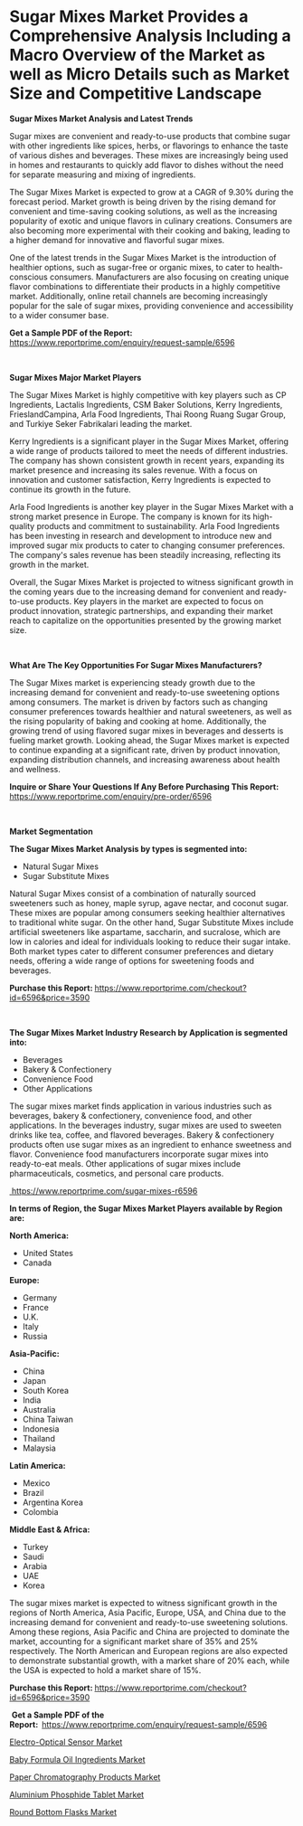 <p><h1>Sugar Mixes Market Provides a Comprehensive Analysis Including a Macro Overview of the Market as well as Micro Details such as Market Size and Competitive Landscape</h1></p><p><strong>Sugar Mixes Market Analysis and Latest Trends</strong></p>
<p><p>Sugar mixes are convenient and ready-to-use products that combine sugar with other ingredients like spices, herbs, or flavorings to enhance the taste of various dishes and beverages. These mixes are increasingly being used in homes and restaurants to quickly add flavor to dishes without the need for separate measuring and mixing of ingredients.</p><p>The Sugar Mixes Market is expected to grow at a CAGR of 9.30% during the forecast period. Market growth is being driven by the rising demand for convenient and time-saving cooking solutions, as well as the increasing popularity of exotic and unique flavors in culinary creations. Consumers are also becoming more experimental with their cooking and baking, leading to a higher demand for innovative and flavorful sugar mixes.</p><p>One of the latest trends in the Sugar Mixes Market is the introduction of healthier options, such as sugar-free or organic mixes, to cater to health-conscious consumers. Manufacturers are also focusing on creating unique flavor combinations to differentiate their products in a highly competitive market. Additionally, online retail channels are becoming increasingly popular for the sale of sugar mixes, providing convenience and accessibility to a wider consumer base.</p></p>
<p><strong>Get a Sample PDF of the Report:&nbsp;</strong> <a href="https://www.reportprime.com/enquiry/request-sample/6596">https://www.reportprime.com/enquiry/request-sample/6596</a></p>
<p>&nbsp;</p>
<p><strong>Sugar Mixes Major Market Players</strong></p>
<p><p>The Sugar Mixes Market is highly competitive with key players such as CP Ingredients, Lactalis Ingredients, CSM Baker Solutions, Kerry Ingredients, FrieslandCampina, Arla Food Ingredients, Thai Roong Ruang Sugar Group, and Turkiye Seker Fabrikalari leading the market.</p><p>Kerry Ingredients is a significant player in the Sugar Mixes Market, offering a wide range of products tailored to meet the needs of different industries. The company has shown consistent growth in recent years, expanding its market presence and increasing its sales revenue. With a focus on innovation and customer satisfaction, Kerry Ingredients is expected to continue its growth in the future.</p><p>Arla Food Ingredients is another key player in the Sugar Mixes Market with a strong market presence in Europe. The company is known for its high-quality products and commitment to sustainability. Arla Food Ingredients has been investing in research and development to introduce new and improved sugar mix products to cater to changing consumer preferences. The company's sales revenue has been steadily increasing, reflecting its growth in the market.</p><p>Overall, the Sugar Mixes Market is projected to witness significant growth in the coming years due to the increasing demand for convenient and ready-to-use products. Key players in the market are expected to focus on product innovation, strategic partnerships, and expanding their market reach to capitalize on the opportunities presented by the growing market size.</p></p>
<p>&nbsp;</p>
<p><strong>What Are The Key Opportunities For Sugar Mixes Manufacturers?</strong></p>
<p><p>The Sugar Mixes market is experiencing steady growth due to the increasing demand for convenient and ready-to-use sweetening options among consumers. The market is driven by factors such as changing consumer preferences towards healthier and natural sweeteners, as well as the rising popularity of baking and cooking at home. Additionally, the growing trend of using flavored sugar mixes in beverages and desserts is fueling market growth. Looking ahead, the Sugar Mixes market is expected to continue expanding at a significant rate, driven by product innovation, expanding distribution channels, and increasing awareness about health and wellness.</p></p>
<p><strong>Inquire or Share Your Questions If Any Before Purchasing This Report:</strong> <a href="https://www.reportprime.com/enquiry/pre-order/6596">https://www.reportprime.com/enquiry/pre-order/6596</a></p>
<p>&nbsp;</p>
<p><strong>Market Segmentation</strong></p>
<p><strong>The Sugar Mixes Market Analysis by types is segmented into:</strong></p>
<p><ul><li>Natural Sugar Mixes</li><li>Sugar Substitute Mixes</li></ul></p>
<p><p>Natural Sugar Mixes consist of a combination of naturally sourced sweeteners such as honey, maple syrup, agave nectar, and coconut sugar. These mixes are popular among consumers seeking healthier alternatives to traditional white sugar. On the other hand, Sugar Substitute Mixes include artificial sweeteners like aspartame, saccharin, and sucralose, which are low in calories and ideal for individuals looking to reduce their sugar intake. Both market types cater to different consumer preferences and dietary needs, offering a wide range of options for sweetening foods and beverages.</p></p>
<p><strong>Purchase this Report:&nbsp;</strong><a href="https://www.reportprime.com/checkout?id=6596&price=3590">https://www.reportprime.com/checkout?id=6596&price=3590</a></p>
<p>&nbsp;</p>
<p><strong>The Sugar Mixes Market Industry Research by Application is segmented into:</strong></p>
<p><ul><li>Beverages</li><li>Bakery & Confectionery</li><li>Convenience Food</li><li>Other Applications</li></ul></p>
<p><p>The sugar mixes market finds application in various industries such as beverages, bakery & confectionery, convenience food, and other applications. In the beverages industry, sugar mixes are used to sweeten drinks like tea, coffee, and flavored beverages. Bakery & confectionery products often use sugar mixes as an ingredient to enhance sweetness and flavor. Convenience food manufacturers incorporate sugar mixes into ready-to-eat meals. Other applications of sugar mixes include pharmaceuticals, cosmetics, and personal care products.</p></p>
<p><a href="https://www.reportprime.com/sugar-mixes-r6596">&nbsp;https://www.reportprime.com/sugar-mixes-r6596</a></p>
<p><strong>In terms of Region, the Sugar Mixes Market Players available by Region are:</strong></p>
<p>
    <p> <strong> North America: </strong>
        <ul>
            <li>United States</li>
            <li>Canada</li>
        </ul>
        </p> 
    <p> <strong> Europe: </strong>
        <ul>
            <li>Germany</li>
            <li>France</li>
            <li>U.K.</li>
            <li>Italy</li>
            <li>Russia</li>
        </ul>
        </p> 
    <p> <strong> Asia-Pacific: </strong>
        <ul>
            <li>China</li>
            <li>Japan</li>
            <li>South Korea</li>
            <li>India</li>
            <li>Australia</li>
            <li>China Taiwan</li>
            <li>Indonesia</li>
            <li>Thailand</li>
            <li>Malaysia</li>
        </ul>
        </p> 
    <p> <strong> Latin America: </strong>
        <ul>
            <li>Mexico</li>
            <li>Brazil</li>
            <li>Argentina Korea</li>
            <li>Colombia</li>
        </ul>
        </p> 
    <p> <strong> Middle East & Africa: </strong>
        <ul>
            <li>Turkey</li>
            <li>Saudi</li>
            <li>Arabia</li>
            <li>UAE</li>
            <li>Korea</li>
        </ul>
    </p>
    </p>
<p><p>The sugar mixes market is expected to witness significant growth in the regions of North America, Asia Pacific, Europe, USA, and China due to the increasing demand for convenient and ready-to-use sweetening solutions. Among these regions, Asia Pacific and China are projected to dominate the market, accounting for a significant market share of 35% and 25% respectively. The North American and European regions are also expected to demonstrate substantial growth, with a market share of 20% each, while the USA is expected to hold a market share of 15%.</p></p>
<p><strong>Purchase this Report: </strong><a href="https://www.reportprime.com/checkout?id=6596&price=3590">https://www.reportprime.com/checkout?id=6596&price=3590</a></p>
<p>&nbsp;<strong>Get a Sample PDF of the Report:&nbsp;&nbsp;</strong><a href="https://www.reportprime.com/enquiry/request-sample/6596">https://www.reportprime.com/enquiry/request-sample/6596</a></p>
<p><strong></strong></p>
<p><p><a href="https://medium.com/@bernadette.hunter4468/electro-optical-sensor-market-size-share-trends-analysis-report-by-product-fiber-optics-image-ef9b3aefa9be">Electro-Optical Sensor Market</a></p><p><a href="https://github.com/ayamsauke86/Market-Research-Report-List-1/blob/main/baby-formula-oil-ingredients-market.md">Baby Formula Oil Ingredients Market</a></p><p><a href="https://issuu.com/reportprime-2/docs/paper-chromatography-products-market-size-2030.ppt">Paper Chromatography Products Market</a></p><p><a href="https://medium.com/@emma.white454357/analyzing-aluminium-phosphide-tablet-market-dynamics-and-growth-drivers-and-forecasted-for-period-eb8b2110c76c">Aluminium Phosphide Tablet Market</a></p><p><a href="https://issuu.com/reportprime-2/docs/round-bottom-flasks-market-size-203_604d2583b79184">Round Bottom Flasks Market</a></p></p>
